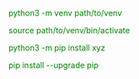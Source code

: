 <p style="color:green;">python3 -m venv path/to/venv</p>
<p style="color:green;">source path/to/venv/bin/activate</p>
<p style="color:green;">python3 -m pip install xyz</p>
<p style="color:green;">pip install --upgrade pip</p>